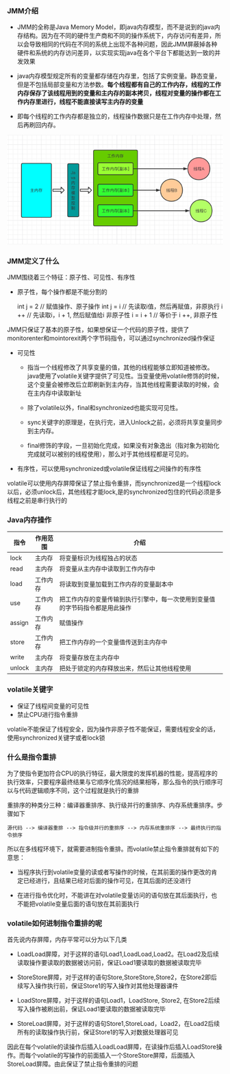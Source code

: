 ### JMM介绍

- JMM的全称是Java Memory Model，即java内存模型，而不是说到的java内存结构。因为在不同的硬件生产商和不同的操作系统下，内存访问有差异，所以会导致相同的代码在不同的系统上出现不各种问题，因此JMM屏蔽掉各种硬件和系统的内存访问差异，以实现实现java在各个平台下都能达到一致的并发效果

- java内存模型规定所有的变量都存储在内存里，包括了实例变量。静态变量，但是不包括局部变量和方法参数。**每个线程都有自己的工作内存，线程的工作内存保存了该线程用到的变量和主内存的副本拷贝，线程对变量的操作都在工作内存里进行，线程不能直接读写主内存的变量**

- 即每个线程的工作内存都是独立的，线程操作数据只是在工作内存中处理，然后再刷回内存。

![jmm](../Images/jmm.png)

### JMM定义了什么

JMM围绕着三个特征：原子性、可见性、有序性

- 原子性，每个操作都是不能分割的


    int j = 2   // 赋值操作、原子操作
    int j = i   // 先读取i值，然后再赋值，非原执行
    i ++        // 先读取i，i + 1, 然后赋值给i 非原子性
    i = i + 1   // 等价于 i ++, 非原子性

JMM只保证了基本的原子性，如果想保证一个代码的原子性，提供了monitorenter和mointorexit两个字节码指令，可以通过synchronized操作保证

- 可见性
  
    - 指当一个线程修改了共享变量的值，其他的线程能够立即知道被修改。java使用了volatile关键字提供了可见性。当变量使用volatile修饰的时候，这个变量会被修改后立即刷新到主内存，当其他线程需要读取的时候，会在主内存中读取新址

    - 除了volatile以外，final和synchronized也能实现可见性。

    - sync关键字的原理是，在执行完，进入Unlock之前，必须将共享变量同步到主内存。

    - final修饰的字段，一旦初始化完成，如果没有对象逸出（指对象为初始化完成就可以被别的线程使用），那么对于其他线程都是可见的。

- 有序性，可以使用synchronized或volatile保证线程之间操作的有序性
  
volatile可以使用内存屏障保证了禁止指令重排，而synchronized是一个线程lock以后，必须unlock后，其他线程才能lock,是的synchronized包住的代码必须是多线程之前是串行执行的

### Java内存操作


| 指令     | 作用范围 | 介绍                                     |
|--------|------|----------------------------------------|
| lock   | 主内存  | 将变量标识为线程独占的状态                          |
| read   | 主内存  | 将变量从主内存中读取到工作内存中                       |
| load   | 工作内存 | 将读取到变量加载到工作内存的变量副本中                    |
| use    | 工作内存 | 把工作内存的变量传输到执行引擎中，每一次使用到变量值的字节码指令都是用此操作 |
| assign | 工作内存 | 赋值操作                                   |
| store  | 工作内存 | 把工作内存的一个变量值传送到主内存中                     |
| write  | 主内存  | 将变量存放在主内存中                             |
| unlock | 主内存  | 把处于锁定的内存释放出来，然后让其他线程使用                 |


### volatile关键字

- 保证了线程间变量的可见性
- 禁止CPU进行指令重排

volatile不能保证了线程安全，因为操作非原子性不能保证，需要线程安全的话，使用synchronized关键字或者lock锁


### 什么是指令重排

为了使指令更加符合CPU的执行特征，最大限度的发挥机器的性能，提高程序的执行效率，只要程序最终结果与它顺序化情况的结果相等，那么指令的执行顺序可以与代码逻辑顺序不同，这个过程就是执行的重排

重排序的种类分三种：编译器重排序、执行级并行的重排序、内存系统重排序。步骤如下

    源代码 --> 编译器重排 --> 指令级并行的重排序 --> 内存系统重排序 --> 最终执行的指令排序


所以在多线程环境下，就需要进制指令重排。而volatile禁止指令重排就有如下的意思：

- 当程序执行到volatile变量的读或者写操作的时候，在其前面的操作更改的肯定已经进行，且结果已经对后面的操作可见，在其后面的还没进行

- 在进行指令优化时，不能讲在对volatile变量访问的语句放在其后面执行，也不能把volatile变量后面的语句放在其前面执行


### volatile如何进制指令重排的呢

首先说内存屏障，内存平常可以分为以下几类

- LoadLoad屏障，对于这样的语句Load1,LoadLoad,Load2。在Load2及后续读取操作要读取的数据被访问前，保证Load1要读取的数据被读取完毕

- StoreStore屏障，对于这样的语句Store,StoreStore,Store2，在Store2即后续写入操作执行前，保证Store1的写入操作对其他处理器课件

- LoadStore屏障，对于这样的语句Load1，LoadStore, Store2, 在Store2后续写入操作被刷出前，保证Load1要读取的数据被读取完毕

- StoreLoad屏障，对于这样的语句Store1,StoreLoad，Load2，在Load2后续所有的读取操作执行前，保证Store1的写入对数据处理器可见

因此在每个volatile的读操作后插入LoadLoad屏障，在读操作后插入LoadStore操作。而每个volatile的写操作的前面插入一个StoreStore屏障，后面插入StoreLoad屏障。由此保证了禁止指令重排的问题

